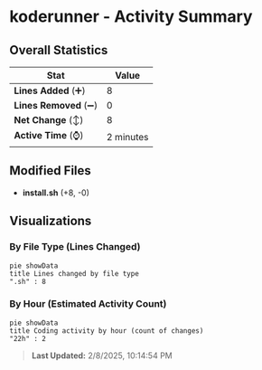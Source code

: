 # koderunner - Activity Summary 

## Overall Statistics

| Stat                   | Value                                                             |
| ---------------------- | ----------------------------------------------------------------- |
| **Lines Added** (➕)   | 8                                          |
| **Lines Removed** (➖) | 0                                        |
| **Net Change** (↕)    | 8                |
| **Active Time** (⌚)   | 2 minutes |


## Modified Files
- **install.sh** (+8, -0)

## Visualizations

### By File Type (Lines Changed)

```mermaid
pie showData
title Lines changed by file type
".sh" : 8
```

### By Hour (Estimated Activity Count)

```mermaid
pie showData
title Coding activity by hour (count of changes)
"22h" : 2
```


> **Last Updated:** 2/8/2025, 10:14:54 PM